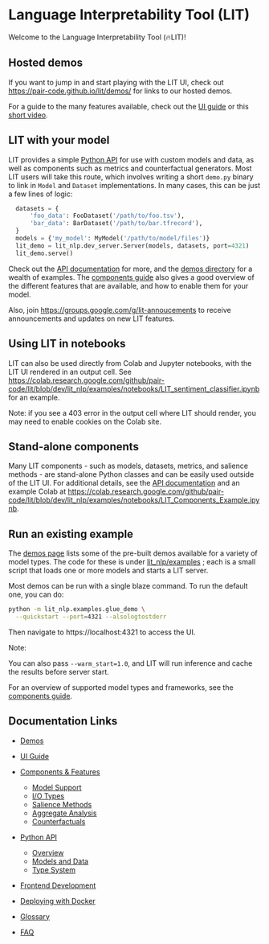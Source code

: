 # Language Interpretability Tool (LIT)

<!--* freshness: { owner: 'lit-dev' reviewed: '2021-08-03' } *-->

<!-- [TOC] placeholder - DO NOT REMOVE -->

Welcome to the Language Interpretability Tool (🔥LIT)!

## Hosted demos

If you want to jump in and start playing with the LIT UI, check out
https://pair-code.github.io/lit/demos/ for links to our hosted demos.

For a guide to the many features available, check out the
[UI guide](./ui_guide.md) or this
[short video](https://www.youtube.com/watch?v=j0OfBWFUqIE).

## LIT with your model <!-- DO NOT REMOVE {#custom-demos} -->

LIT provides a simple [Python API](./api.md) for use with custom models and
data, as well as components such as metrics and counterfactual generators. Most
LIT users will take this route, which involves writing a short `demo.py` binary
to link in `Model` and `Dataset` implementations. In many cases, this can be
just a few lines of logic:

```python
  datasets = {
      'foo_data': FooDataset('/path/to/foo.tsv'),
      'bar_data': BarDataset('/path/to/bar.tfrecord'),
  }
  models = {'my_model': MyModel('/path/to/model/files')}
  lit_demo = lit_nlp.dev_server.Server(models, datasets, port=4321)
  lit_demo.serve()
```

Check out the [API documentation](./api.md#adding-models-and-data) for more, and
the [demos directory](./demos.md) for a wealth of examples. The
[components guide](./components.md) also gives a good overview of the different
features that are available, and how to enable them for your model.

Also, join https://groups.google.com/g/lit-annoucements to receive announcements and updates on new LIT features.

## Using LIT in notebooks <!-- DO NOT REMOVE {#colab} -->

LIT can also be used directly from Colab and Jupyter notebooks, with the LIT UI
rendered in an output cell. See https://colab.research.google.com/github/pair-code/lit/blob/dev/lit_nlp/examples/notebooks/LIT_sentiment_classifier.ipynb for an example.

Note: if you see a 403 error in the output cell where LIT should render, you may
need to enable cookies on the Colab site.

## Stand-alone components <!-- DO NOT REMOVE {#standalone} -->

Many LIT components - such as models, datasets, metrics, and salience methods -
are stand-alone Python classes and can be easily used outside of the LIT UI. For
additional details, see the
[API documentation](./api.md#using-components-outside-lit) and an example Colab
at https://colab.research.google.com/github/pair-code/lit/blob/dev/lit_nlp/examples/notebooks/LIT_Components_Example.ipynb.

## Run an existing example <!-- DO NOT REMOVE {#running-lit} -->

The [demos page](./demos.md) lists some of the pre-built demos available for a
variety of model types. The code for these is under [lit_nlp/examples](../lit_nlp/examples)
;
each is a small script that loads one or more models and starts a LIT server.

Most demos can be run with a single blaze command. To run the default one, you
can do:

```sh
python -m lit_nlp.examples.glue_demo \
  --quickstart --port=4321 --alsologtostderr
```

Then navigate to https://localhost:4321 to access the UI.

Note:

You can also pass `--warm_start=1.0`, and LIT will run inference and cache the
results before server start.

For an overview of supported model types and frameworks, see the
[components guide](./components.md).

## Documentation Links

*   [Demos](./demos.md)

*   [UI Guide](./ui_guide.md)

*   [Components & Features](./components.md)

    *   [Model Support](./components.md#framework-and-model-support)
    *   [I/O Types](./components.md#input-and-output-types)
    *   [Salience Methods](./components.md#token-based-salience)
    *   [Aggregate Analysis](./components.md#aggregate-analysis)
    *   [Counterfactuals](./components.md#counterfactual-analysis)

*   [Python API](./api.md)

    *   [Overview](./api.md#design-overview)
    *   [Models and Data](./api.md#adding-models-and-data)
    *   [Type System](./api.md#type-system)

*   [Frontend Development](./frontend_development.md)

*   [Deploying with Docker](./docker.md)

*   [Glossary](./glossary.md)

*   [FAQ](./faq.md)
